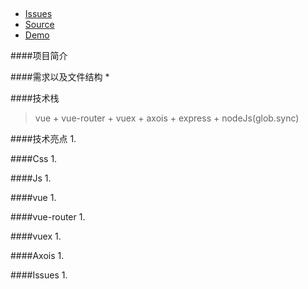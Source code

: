##
- [Issues]()
- [Source]()
- [Demo]()

####项目简介
> 

####需求以及文件结构
* 


####技术栈
> vue + vue-router + vuex + axois + express + nodeJs(glob.sync)

####技术亮点
1. 


####Css
1. 

####Js
1. 

####vue
1. 


####vue-router
1. 


####vuex
1. 


####Axois
1. 


####Issues
1. 
